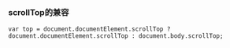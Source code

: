 ###	scrollTop的兼容

`var top = document.documentElement.scrollTop ? document.documentElement.scrollTop : document.body.scrollTop; `